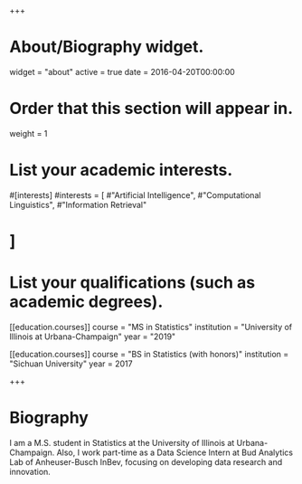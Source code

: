 +++
# About/Biography widget.
widget = "about"
active = true
date = 2016-04-20T00:00:00

# Order that this section will appear in.
weight = 1

# List your academic interests.
#[interests]
  #interests = [
    #"Artificial Intelligence",
    #"Computational Linguistics",
    #"Information Retrieval"
#  ]

# List your qualifications (such as academic degrees).
[[education.courses]]
  course = "MS in Statistics"
  institution = "University of Illinois at Urbana-Champaign"
  year = "2019"

[[education.courses]]
  course = "BS in Statistics (with honors)"
  institution = "Sichuan University"
  year = 2017
 
+++

# Biography

I am a M.S. student in Statistics at the University of Illinois at Urbana-Champaign. Also, I work part-time as a Data Science Intern at Bud Analytics Lab of Anheuser-Busch InBev, focusing on developing data research and innovation.
